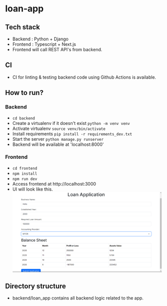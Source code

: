 # loan-app

## Tech stack

- Backend : Python + Django
- Frontend : Typescript + Next.js
- Frontend will call REST API's from backend.

## CI

- CI for linting & testing backend code using Github Actions is available.

## How to run?

### Backend

- `cd backend`
- Create a virtualenv if it doesn't exist `python -m venv venv`
- Activate virtualenv `source venv/bin/activate`
- Install requirements `pip install -r requirements_dev.txt`
- Start the server `python manage.py runserver`
- Backend will be available at 'localhost:8000'

### Frontend
- `cd frontend`
- `npm install`
- `npm run dev`
- Access frontend at http://localhost:3000
- UI will look like this. ![UI Screenshot](screenshot.png)

## Directory structure

- backend/loan_app contains all backend logic related to the app.
